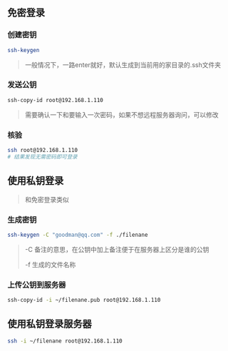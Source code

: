 ## 免密登录

### 创建密钥

```bash
ssh-keygen	
```

> 一般情况下，一路enter就好，默认生成到当前用的家目录的.ssh文件夹

### 发送公钥

```bash
ssh-copy-id root@192.168.1.110
```

> 需要确认一下和要输入一次密码，如果不想远程服务器询问，可以修改

### 核验

```bash
ssh root@192.168.1.110
# 结果发现无需密码即可登录
```

## 使用私钥登录

> 和免密登录类似

### 生成密钥

```bash
ssh-keygen -C "goodman@qq.com" -f ./filenane
```

> -C 备注的意思，在公钥中加上备注便于在服务器上区分是谁的公钥
>
> -f 生成的文件名称

### 上传公钥到服务器

```bash
ssh-copy-id -i ~/filenane.pub root@192.168.1.110
```

## 使用私钥登录服务器

```bash
ssh -i ~/filenane root@192.168.1.110
```





